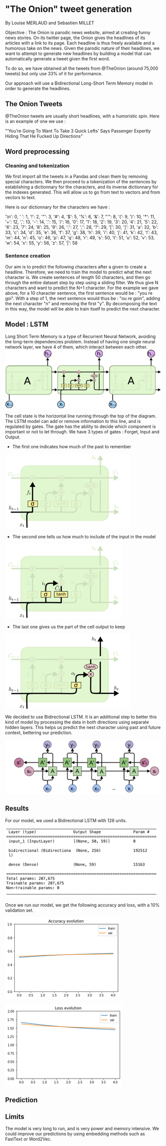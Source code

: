 # "The Onion" tweet generation

By Louise MERLAUD and Sebastien MILLET


Objective : The Onion is parodic news website, aimed at creating funny news stories. On its twitter page, the Onion gives the headlines of its articles with a link to its page. Each headline is thus freely available and a humorous take on the news.
Given the parodic nature of their headlines, we want to attempt to generate new headlines by building a model that can automatically generate a tweet given the first word. 

To do so, we have obtained all the tweets from @TheOnion (around 75,000 tweets) but only use 33% of it for performance.

Our approach will use a Bidirectional Long-Short Term Memory model in order to generate the headlines.

## The Onion Tweets

@TheOnion tweets are usually short headlines, with a humoristic spin.
Here is an example of one we use : 

"‘You’re Going To Want To Take 3 Quick Lefts’ Says Passenger Expertly Hiding That He Fucked Up Directions"


## Word preprocessing 

### Cleaning and tokenization
We first import all the tweets in a Pandas and clean them by removing special characters. We then proceed to a tokenization of the sentences by establishing a dictionnary for the characters, and its inverse dictionnary for the indexes generated. This will allow us to go from text to vectors and from vectors to text.

Here is our dictionnary for the characters we have : 

 '\n': 0,
 ' ': 1,
 '!': 2,
 '"': 3,
 '#': 4,
 '$': 5,
 '%': 6,
 '&': 7,
 "'": 8,
 '(': 9,
 ')': 10,
 '*': 11,
 '+': 12,
 ',': 13,
 '-': 14,
 '.': 15,
 '/': 16,
 '0': 17,
 '1': 18,
 '2': 19,
 '3': 20,
 '4': 21,
 '5': 22,
 '6': 23,
 '7': 24,
 '8': 25,
 '9': 26,
 ':': 27,
 ';': 28,
 '?': 29,
 '[': 30,
 ']': 31,
 'a': 32,
 'b': 33,
 'c': 34,
 'd': 35,
 'e': 36,
 'f': 37,
 'g': 38,
 'h': 39,
 'i': 40,
 'j': 41,
 'k': 42,
 'l': 43,
 'm': 44,
 'n': 45,
 'o': 46,
 'p': 47,
 'q': 48,
 'r': 49,
 's': 50,
 't': 51,
 'u': 52,
 'v': 53,
 'w': 54,
 'x': 55,
 'y': 56,
 'z': 57,
 '|': 58


### Sentence creation

Our aim is to predict the following characters after a given to create a headline. Therefore, we need to train the model to predict what the next character is. We create sentences of length 50 characters, and then go through the entire dataset step by step using a sliding filter. We thus give N characters and want to predict the N+1 character. 
For the example we gave above, for a 10 character sentence, the first sentence would be : "you re goi". With a step of 1, the next sentence would thus be : "ou re goin", adding the next character "n" and removing the first "y". By decomposing the text in this way, the model will be able to train itself to predict the next character. 


## Model : LSTM

Long Short Term Memory is a type of Recurrent Neural Network, avoiding the long-term dependencies problem. Instead of having one single neural network layer, we have 4 of them, which interact between each other. 
![alt text](https://github.com/louisemld/theonion-tweet-generation/blob/main/img/LSTM.png?raw=true)


The cell state is the horizontal line running through the top of the diagram. The LSTM model can add or remove information to this line, and is regulated by gates. The gate has the ability to decide which component is important or not to let through. 
We have 3 types of gates : Forget, Input and Output.

- The first one indicates how much of the past to remember


![alt text](https://github.com/louisemld/theonion-tweet-generation/blob/main/img/Forget.png?raw=true)

- The second one tells us how much to include of the input in the model


![alt text](https://github.com/louisemld/theonion-tweet-generation/blob/main/img/Input.png?raw=true)

- The last one gives us the part of the cell output to keep


![alt text](https://github.com/louisemld/theonion-tweet-generation/blob/main/img/Output.png?raw=true)


We decided to use Bidirectional LSTM. It is an additional step to better this kind of model by processing the data in both directions using separate hidden layers. This helps us predict the next character using past and future context, bettering our prediction. 


![alt text](https://github.com/louisemld/theonion-tweet-generation/blob/main/img/Bidirectional_LSTM.png?raw=true)


## Results

For our model, we used a Bidirectional LSTM with 128 units.

![alt text](https://github.com/louisemld/theonion-tweet-generation/blob/main/img/Model.png?raw=true)

Once we run our model, we get the following accuracy and loss, with a 10% validation set.

![alt text](https://github.com/louisemld/theonion-tweet-generation/blob/main/img/Accuracy.png?raw=true)

![alt text](https://github.com/louisemld/theonion-tweet-generation/blob/main/img/Loss.png?raw=true)

## Prediction


## Limits
The model is very long to run, and is very power and memory intensive.
We could improve our predictions by using embedding methods such as FastText or Word2Vec. 
